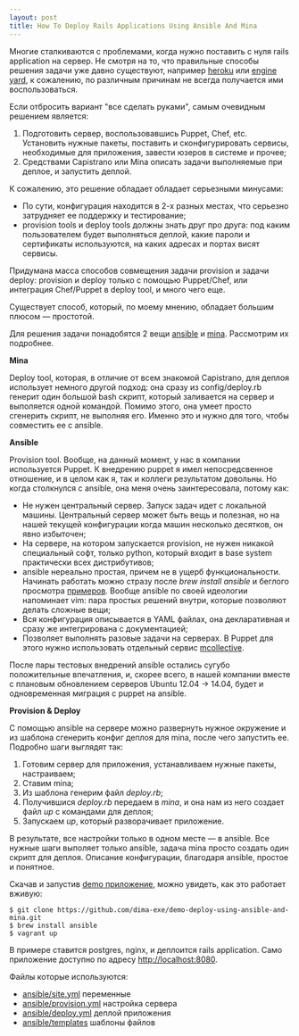 ```yaml
---
layout: post
title: How To Deploy Rails Applications Using Ansible And Mina
---
```


Многие сталкиваются с проблемами, когда нужно поставить с нуля rails
application на сервер. Не смотря на то, что правильные способы решения задачи уже
давно существуют, например [heroku][heroku] или [engine yard][engine yard], к
сожалению, по различным причинам не всегда получается ими воспользоваться.

Если отбросить вариант "все сделать руками", самым очевидным решением является:

1. Подготовить сервер, воспользовавшись Puppet, Chef, etc. Установить нужные пакеты,
  поставить и сконфигурировать сервисы, необходимые для приложения, завести юзеров
  в системе и прочее;
2. Средствами Capistrano или Mina описать задачи выполняемые при деплое, и запустить
  деплой.

К сожалению, это решение обладает обладает серьезными минусами:

* По сути, конфигурация находится в 2-х разных местах, что серьезно затрудняет ее
  поддержку и тестирование;
* provision tools и deploy tools должны знать друг про друга: под каким пользователем
  будет выполняться деплой, какие пароли и сертификаты используются, на каких адресах
  и портах висят сервисы.

Придумана масса способов совмещения задачи provision и задачи deploy: provision и
deploy только с помощью Puppet/Chef, или интеграция Chef/Puppet в deploy tool,
и много чего еще.

Существует способ, который, по моему мнению, обладает большим плюсом — простотой.

Для решения задачи понадобятся 2 вещи [ansible][ansible] и [mina][mina]. Рассмотрим 
их подробнее.

__Mina__

Deploy tool, которая, в отличие от всем знакомой Capistrano, для деплоя использует
немного другой подход: она сразу из config/deploy.rb генерит один большой bash скрипт,
который заливается на сервер и выполяется одной командой. Помимо этого, она умеет
просто сгенерить скрипт, не выполняя его. Именно это и нужно для того, чтобы совместить
ее с ansible.

__Ansible__

Provision tool. Вообще, на данный момент, у нас в компании используется Puppet. К
внедрению puppet я имел непосредсвенное отношение, и в целом как я, так и коллеги
результатом довольны. Но когда столкнулся с ansible, она меня очень заинтересовала,
потому как:

* Не нужен центральный сервер. Запуск задач идет с локальной машины. Центральный
  сервер может быть вещь и полезная, но на нашей текущей конфигурации когда
  машин несколько десятков, он явно избыточен;
* На сервере, на котором запускаетcя provision, не нужен никакой специальный софт,
  только python, который входит в base system практически всех дистрибутивов;
* ansible нереально простая, причем не в ущерб функциональности. Начинать работать
  можно стразу после _brew install ansible_ и беглого просмотра
  [примеров][ansible examples]. Вообще ansible по своей идеологии напоминает vim:
  пара простых решений внутри, которые позволяют делать сложные вещи;
* Вся конфигурация описывается в YAML файлах, она декларативная и сразу же
  интегрирована с документацией;
* Позволяет выполнять разовые задачи на серверах. В Puppet для этого нужно использовать
  отдельный сервис [mcollective][mcollective].

После пары тестовых внедрений ansible остались сугубо положительные впечатления,
и, скорее всего, в нашей компании вместе с плановым обновлением серверов
Ubuntu 12.04 -> 14.04, будет и одновременная миграция с puppet на ansible.

__Provision & Deploy__

С помощью ansible на сервере можно развернуть нужное окружение и из шаблона
сгенерить конфиг деплоя для mina, после чего запустить ее. Подробно шаги выглядят
так:

1. Готовим сервер для приложения, устанавливаем нужные пакеты, настраиваем;
2. Ставим mina;
3. Из шаблона генерим файл _deploy.rb_;
4. Получившися _deploy.rb_ передаем в _mina_, и она нам из него создает файл _up_
  с командами для деплоя;
5. Запускаем _up_, который разворачивает приложение.

В результате, все настройки только в одном месте — в ansible. Все нужные шаги выполяет
только ansible, задача mina просто создать один скрипт для деплоя. Описание
конфигурации, благодаря ansible, простое и понятное.

Cкачав и запустив [demo приложение][demo], можно увидеть, как это работает вживую:

    $ git clone https://github.com/dima-exe/demo-deploy-using-ansible-and-mina.git
    $ brew install ansible
    $ vagrant up

В примере ставится postgres, nginx, и деплоится rails application. Само приложение
доступно по адресу [http://localhost:8080](http://localhost:8080).

Файлы которые используются:

* [ansible/site.yml][site.yml] переменные
* [ansible/provision.yml][provision.yml] настройка сервера
* [ansible/deploy.yml][deploy.yml] деплой приложения
* [ansible/templates][templates] шаблоны файлов


[ansible]: http://www.ansible.com/home
[mina]: http://nadarei.co/mina/
[heroku]: https://www.heroku.com/
[engine yard]: https://www.engineyard.com/
[ansible examples]: https://github.com/ansible/ansible-examples
[mcollective]: http://puppetlabs.com/mcollective
[demo]: https://github.com/dima-exe/demo-deploy-using-ansible-and-mina
[ci installer]: https://github.com/vexor/vx-install
[site.yml]: https://github.com/dima-exe/demo-deploy-using-ansible-and-mina/blob/master/ansible/site.yml
[provision.yml]: https://github.com/dima-exe/demo-deploy-using-ansible-and-mina/blob/master/ansible/provision.yml
[deploy.yml]: https://github.com/dima-exe/demo-deploy-using-ansible-and-mina/blob/master/ansible/deploy.yml
[templates]: https://github.com/dima-exe/demo-deploy-using-ansible-and-mina/tree/master/ansible/templates

